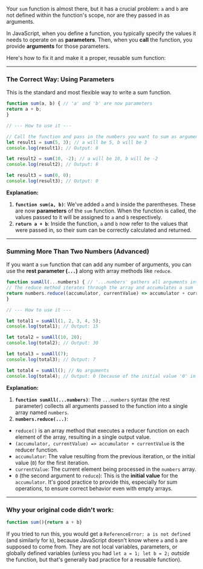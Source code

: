 Your `sum` function is almost there, but it has a crucial problem: `a` and `b` are not defined within the function's
scope, nor are they passed in as arguments.

In JavaScript, when you define a function, you typically specify the values it needs to operate on as **parameters**.
Then, when you **call** the function, you provide **arguments** for those parameters.

Here's how to fix it and make it a proper, reusable sum function:

---

### The Correct Way: Using Parameters

This is the standard and most flexible way to write a sum function.

```javascript
function sum(a, b) { // 'a' and 'b' are now parameters
return a + b;
}

// --- How to use it ---

// Call the function and pass in the numbers you want to sum as arguments
let result1 = sum(5, 3); // a will be 5, b will be 3
console.log(result1); // Output: 8

let result2 = sum(10, -2); // a will be 10, b will be -2
console.log(result2); // Output: 8

let result3 = sum(0, 0);
console.log(result3); // Output: 0
```

**Explanation:**

1. **`function sum(a, b)`**: We've added `a` and `b` inside the parentheses. These are now **parameters** of the `sum`
function. When the function is called, the values passed to it will be assigned to `a` and `b` respectively.
2. **`return a + b`**: Inside the function, `a` and `b` now refer to the values that were passed in, so their sum can be
correctly calculated and returned.

---

### Summing More Than Two Numbers (Advanced)

If you want a `sum` function that can add any number of arguments, you can use the **rest parameter (`...`)** along with
array methods like `reduce`.

```javascript
function sumAll(...numbers) { // '...numbers' gathers all arguments into an array
// The reduce method iterates through the array and accumulates a sum
return numbers.reduce((accumulator, currentValue) => accumulator + currentValue, 0);
}

// --- How to use it ---

let total1 = sumAll(1, 2, 3, 4, 5);
console.log(total1); // Output: 15

let total2 = sumAll(10, 20);
console.log(total2); // Output: 30

let total3 = sumAll(7);
console.log(total3); // Output: 7

let total4 = sumAll(); // No arguments
console.log(total4); // Output: 0 (because of the initial value '0' in reduce)
```

**Explanation:**

1. **`function sumAll(...numbers)`**: The `...numbers` syntax (the rest parameter) collects all arguments passed to the
function into a single array named `numbers`.
2. **`numbers.reduce(...)`**:
* `reduce()` is an array method that executes a reducer function on each element of the array, resulting in a single
output value.
* `(accumulator, currentValue) => accumulator + currentValue` is the reducer function.
* `accumulator`: The value resulting from the previous iteration, or the initial value (`0`) for the first iteration.
* `currentValue`: The current element being processed in the `numbers` array.
* `0` (the second argument to `reduce`): This is the **initial value** for the `accumulator`. It's good practice to
provide this, especially for sum operations, to ensure correct behavior even with empty arrays.

---

### Why your original code didn't work:

```javascript
function sum(){return a + b}
```

If you tried to run this, you would get a `ReferenceError: a is not defined` (and similarly for `b`), because JavaScript
doesn't know where `a` and `b` are supposed to come from. They are not local variables, parameters, or globally defined
variables (unless you had `let a = 1; let b = 2;` *outside* the function, but that's generally bad practice for a
reusable function).